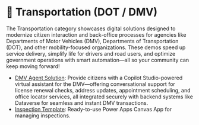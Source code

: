 # 🚦 Transportation (DOT / DMV)
The Transportation category showcases digital solutions designed to modernize citizen interaction and back-office processes for agencies like Departments of Motor Vehicles (DMV), Departments of Transportation (DOT), and other mobility-focused organizations. These demos speed up service delivery, simplify life for drivers and road users, and optimize government operations with smart automation—all so your community can keep moving forward!

- [DMV Agent Solution](./DMV-Agent/): Provide citizens with a Copilot Studio-powered virtual assistant for the DMV—offering conversational support for license renewal checks, address updates, appointment scheduling, and office locator services, all integrated securely with backend systems like Dataverse for seamless and instant DMV transactions.
- [Inspection Template](./inspection-template/): Ready-to-use Power Apps Canvas App for managing inspections.
